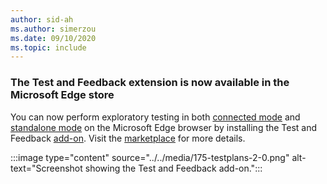 ```yaml
---
author: sid-ah
ms.author: simerzou
ms.date: 09/10/2020
ms.topic: include
---
```


### The Test and Feedback extension is now available in the Microsoft Edge store

You can now perform exploratory testing in both [connected mode](/azure/devops/test/connected-mode-exploratory-testing) and [standalone mode](/azure/devops/test/standalone-mode-exploratory-testing) on the Microsoft Edge browser by installing the Test and Feedback [add-on](https://microsoftedge.microsoft.com/addons/detail/test-feedback/leeakgkdanfdoebeohldonigkalooaej?hl=en-US). Visit the [marketplace](https://marketplace.visualstudio.com/items?itemName=ms.vss-exploratorytesting-web) for more details.

:::image type="content" source="../../media/175-testplans-2-0.png" alt-text="Screenshot showing the Test and Feedback add-on.":::
